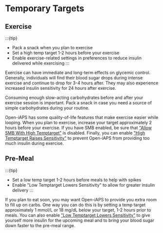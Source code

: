# Temporary Targets

## Exercise

:::{tip}
   - Pack a snack when you plan to exercise
   - Set a high temp target 1-2 hours before your exercise
   - Enable exercise-related settings in preferences to reduce insulin delivered while exercising
:::

Exercise can have immediate and long-term effects on glycemic control. Generally, individuals will find their blood sugar drops during intense exercise and continue to drop for 3-4 hours after. They may also experience increased insulin sensitivity for 24 hours after exercise.

Consuming enough slow-acting carbohydrates before and after your exercise session is important. Pack a snack in case you need a source of simple carbohydrates during your routine. 

Open-iAPS has some quality-of-life features that make exercise easier while looping. When you plan to exercise, increase your target approximately 2 hours before your exercise. If you have SMB enabled, be sure that ["Allow SMB With High Temptarget"](../settings/configuration/preferences/smbsettings.md) is disabled. Finally, you can enable ["High Temptarget Raises Sensitivity"](../settings/configuration/preferences/targetsettings.md) to prevent Open-iAPS from providing too much insulin during exercise. 

## Pre-Meal

:::{tip}
   - Set a low temp target 1-2 hours before meals to help with spikes
   - Enable "Low Temptarget Lowers Sensitivity" to allow for greater insulin delivery
:::

If you plan to eat soon, you may want Open-iAPS to provide you extra room to fill up on carbs. One way you can do this is by setting a temp target approximately 1 mmol/L or 18 mg/dL below your target, 1-2 hours prior to meals. You can also enable ["Low Temptarget Lowers Sensitivity"](../settings/configuration/preferences/targetsettings.md)  to give yourself more insulin for the upcoming meal and to bring your blood sugar down faster to the pre-meal range.
